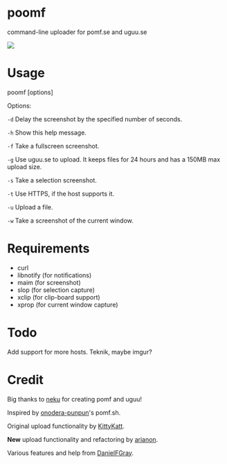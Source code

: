 poomf
========

command-line uploader for pomf.se and uguu.se

![](http://a.pomf.se/ooiyev.png)

Usage
=====

  poomf [options]
  
Options:

`-d` Delay the screenshot by the specified number of seconds.

`-h` Show this help message.

`-f` Take a fullscreen screenshot.

`-g` Use uguu.se to upload. It keeps files for 24 hours and has a 150MB max upload size.
  
`-s` Take a selection screenshot.

`-t` Use HTTPS, if the host supports it.

`-u` <file> Upload a file.

`-w` Take a screenshot of the current window.

Requirements
============

- curl
- libnotify (for notifications)
- maim (for screenshot)
- slop (for selection capture)
- xclip (for clip-board support)
- xprop (for current window capture)

Todo
====

Add support for more hosts. Teknik, maybe imgur?

Credit
======

Big thanks to [neku](https://github.com/nokonoko) for creating pomf and uguu!

Inspired by [onodera-punpun](https://github.com/onodera-punpun)'s pomf.sh.

Original upload functionality by [KittyKatt](https://github.com/KittyKatt).

**New** upload functionality and refactoring by [arianon](https://github.com/arianon).

Various features and help from [DanielFGray](https://github.com/DanielFGray).
